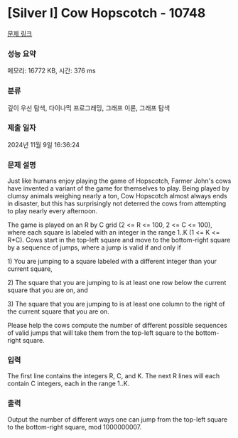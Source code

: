 # [Silver I] Cow Hopscotch - 10748 

[문제 링크](https://www.acmicpc.net/problem/10748) 

### 성능 요약

메모리: 16772 KB, 시간: 376 ms

### 분류

깊이 우선 탐색, 다이나믹 프로그래밍, 그래프 이론, 그래프 탐색

### 제출 일자

2024년 11월 9일 16:36:24

### 문제 설명

<p>Just like humans enjoy playing the game of Hopscotch, Farmer John's cows have invented a variant of the game for themselves to play. Being played by clumsy animals weighing nearly a ton, Cow Hopscotch almost always ends in disaster, but this has surprisingly not deterred the cows from attempting to play nearly every afternoon.</p>

<p>The game is played on an R by C grid (2 <= R <= 100, 2 <= C <= 100), where each square is labeled with an integer in the range 1..K (1 <= K <= R*C). Cows start in the top-left square and move to the bottom-right square by a sequence of jumps, where a jump is valid if and only if</p>

<p>1) You are jumping to a square labeled with a different integer than your current square,</p>

<p>2) The square that you are jumping to is at least one row below the current square that you are on, and</p>

<p>3) The square that you are jumping to is at least one column to the right of the current square that you are on.</p>

<p>Please help the cows compute the number of different possible sequences of valid jumps that will take them from the top-left square to the bottom-right square.</p>

### 입력 

 <p>The first line contains the integers R, C, and K. The next R lines will each contain C integers, each in the range 1..K.</p>

### 출력 

 <p>Output the number of different ways one can jump from the top-left square to the bottom-right square, mod 1000000007.</p>

